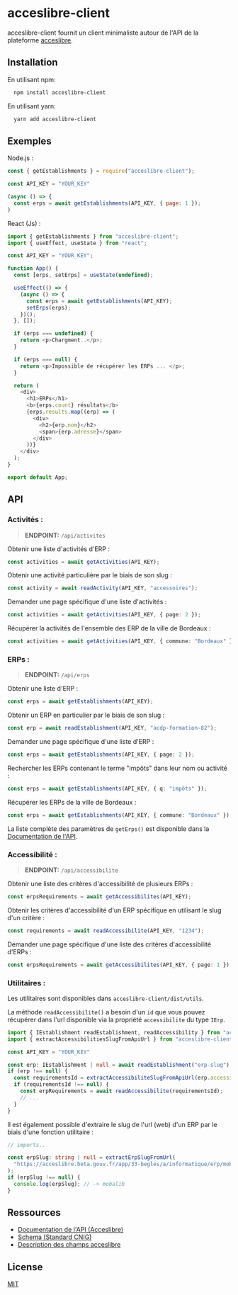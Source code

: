 # acceslibre-client

acceslibre-client fournit un client minimaliste autour de l'API de la plateforme [acceslibre](https://acceslibre.beta.gouv.fr/).

## Installation

En utilisant npm:

```sh
  npm install acceslibre-client
```

En utilisant yarn:

```sh
  yarn add acceslibre-client
```

## Exemples

Node.js :

```javascript
const { getEstablishments } = require("acceslibre-client");

const API_KEY = "YOUR_KEY"

(async () => {
  const erps = await getEstablishments(API_KEY, { page: 1 });
)
```

React (Js) :

```js
import { getEstablishments } from "acceslibre-client";
import { useEffect, useState } from "react";

const API_KEY = "YOUR_KEY";

function App() {
  const [erps, setErps] = useState(undefined);

  useEffect(() => {
    (async () => {
      const erps = await getEstablishments(API_KEY);
      setErps(erps);
    })();
  }, []);

  if (erps === undefined) {
    return <p>Chargment..</p>;
  }

  if (erps === null) {
    return <p>Impossible de récupérer les ERPs ... </p>;
  }

  return (
    <div>
      <h1>ERPs</h1>
      <b>{erps.count} résultats</b>
      {erps.results.map((erp) => (
        <div>
          <h2>{erp.nom}</h2>
          <span>{erp.adresse}</span>
        </div>
      ))}
    </div>
  );
}

export default App;
```

## API

### Activités :

> **ENDPOINT:** `/api/activites`

Obtenir une liste d'activités d'ERP :

```ts
const activities = await getActivities(API_KEY);
```

Obtenir une activité particulière par le biais de son slug :

```ts
const activity = await readActivity(API_KEY, "accessoires");
```

Demander une page spécifique d'une liste d'activités :

```ts
const activities = await getActivities(API_KEY, { page: 2 });
```

Récupérer la activités de l'ensemble des ERP de la ville de Bordeaux :

```ts
const activities = await getActivities(API_KEY, { commune: "Bordeaux" });
```

### ERPs :

> **ENDPOINT:** `/api/erps`

Obtenir une liste d'ERP :

```ts
const erps = await getEstablishments(API_KEY);
```

Obtenir un ERP en particulier par le biais de son slug :

```ts
const erp = await readEstablishment(API_KEY, "acdp-formation-82");
```

Demander une page spécifique d'une liste d'ERP :

```ts
const erps = await getEstablishments(API_KEY, { page: 2 });
```

Rechercher les ERPs contenant le terme "impôts" dans leur nom ou activité :

```ts
const erps = await getEstablishments(API_KEY, { q: "impôts" });
```

Récupérer les ERPs de la ville de Bordeaux :

```ts
const erps = await getEstablishments(API_KEY, { commune: "Bordeaux" });
```

La liste complète des paramètres de `getErps()` est disponible dans la [Documentation de l'API](https://acceslibre.beta.gouv.fr/api/docs/).

### Accessibilité :

> **ENDPOINT:** `/api/accessibilite`

Obtenir une liste des critères d'accessibilité de plusieurs ERPs :

```ts
const erpsRequirements = await getAccessibilites(API_KEY);
```

Obtenir les critères d'accessibilité d'un ERP spécifique en utilisant le slug d'un critère :

```ts
const requirements = await readAccessibilite(API_KEY, "1234");
```

Demander une page spécifique d'une liste des critères d'accessibilité d'ERPs :

```ts
const erpsRequirements = await getAccessibilites(API_KEY, { page: 1 });
```

### Utilitaires :

Les utilitaires sont disponibles dans `acceslibre-client/dist/utils`.

La méthode `readAccessibilite()` a besoin d'un `id` que vous pouvez récupérer dans l'url disponible via la propriété `accessibilite` du type `IErp`.

```ts
import { IEstablishment readEstablishment, readAccessibility } from "acceslibre-client";
import { extractAccessibilitiesSlugFromApiUrl } from "acceslibre-client/dist/utils";

const API_KEY = "YOUR_KEY"

const erp: IEstablishment | null = await readEstablishment("erp-slug");
if (erp !== null) {
  const requirementsId = extractAccessibiliteSlugFromApiUrl(erp.accessibilite);
  if (requirementsId !== null) {
    const erpRequirements = await readAccessibilite(requirementsId);
    // ...
  }
}
```

Il est également possible d'extraire le slug de l'url (web) d'un ERP par le biais d'une fonction utilitaire :

```ts
// imports..

const erpSlug: string | null = extractErpSlugFromUrl(
  "https://acceslibre.beta.gouv.fr/app/33-begles/a/informatique/erp/mobalib/"
);
if (erpSlug !== null) {
  console.log(erpSlug); // -> mobalib
}
```

## Ressources

- [Documentation de l'API (Acceslibre)](https://acceslibre.beta.gouv.fr/api/docs/)
- [Schema (Standard CNIG)](https://github.com/MTES-MCT/acceslibre-schema)
- [Description des champs acceslibre](https://acceslibre.beta.gouv.fr/contrib/documentation/)

## License

[MIT](https://choosealicense.com/licenses/mit/)
